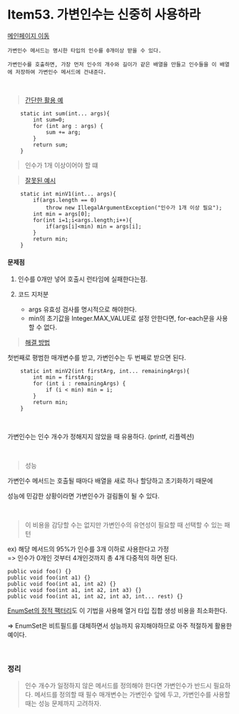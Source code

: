 # Item53. 가변인수는 신중히 사용하라

[메인페이지 이동](../README.md)


```
가변인수 메서드는 명시한 타입의 인수를 0개이상 받을 수 있다.

가변인수를 호출하면, 가장 먼저 인수의 개수와 길이가 같은 배열을 만들고 인수들을 이 배열에 저장하여 가변인수 메서드에 건내준다.
```

</br>

> [간단한 활용 예](./java//Item_53.java) 
```
    static int sum(int... args){
        int sum=0;
        for (int arg : args) {
            sum += arg;
        }
        return sum;
    }
```


> 인수가 1개 이상이어야 할 떄

> [잘못된 예시](./java//Item_53.java) 

```
    static int minV1(int... args){
        if(args.length == 0)
            throw new IllegalArgumentException("인수가 1개 이상 필요");
        int min = args[0];
        for(int i=1;i<args.length;i++){
            if(args[i]<min) min = args[i];
        }
        return min;
    }
```

#### 문제점

1. 인수를 0개만 넣어 호출시 런타임에 실패한다는점.

2. 코드 지저분
    - args 유효성 검사를 명시적으로 해야한다.
    - min의 초기값을 Integer.MAX_VALUE로 설정 안한다면, for-each문을 사용할 수 없다.

> [해결 방법](./java//Item_53.java) 

첫번째로 평범한 매개변수를 받고, 가변인수는 두 번째로 받으면 된다.

```
    static int minV2(int firstArg, int... remainingArgs){
        int min = firstArg;
        for (int i : remainingArgs) {
            if (i < min) min = i;
        }
        return min;
    }
```

</br>

가변인수는 인수 개수가 정해지지 않았을 때 유용하다.
(printf, 리플렉션)


</br>

> 성능

가변인수 메서드는 호출될 때마다 배열을 새로 하나 할당하고 초기화하기 때문에

성능에 민감한 상황이라면 가변인수가 걸림돌이 될 수 있다.



</br>

> 이 비용을 감당할 수는 없지만 가변인수의 유연성이 필요할 때 선택할 수 있는 패턴

ex) 해당 메서드의 95%가 인수를 3개 이하로 사용한다고 가정</br>
=> 인수가 0개인 것부터 4개인것까지 총 4개 다중적의 하면 된다.

```
public void foo() {}
public void foo(int a1) {}
public void foo(int a1, int a2) {}
public void foo(int a1, int a2, int a3) {}
public void foo(int a1, int a2, int a3, int... rest) {}
```

<a href=https://docs.oracle.com/javase/8/docs/api/java/util/EnumSet.html> EnumSet의 정적 팩터리</a>도 이 기법을 사용해 열거 타입 집합 생성 비용을 최소화한다. </br>

=> EnumSet은 비트필드를 대체하면서 성능까지 유지해야하므로 아주 적절하게 활용한 예이다.




</br>

### 정리

> 인수 개수가 일정하지 않은 메서드를 정의해야 한다면 가변인수가 반드시 필요하다. 메서드를 정의할 때 필수 매개변수는 가변인수 앞에 두고, 가변인수를 사용할 때는 성능 문제까지 고려하자. </b> </br>
